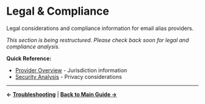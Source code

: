 # Legal & Compliance

Legal considerations and compliance information for email alias providers.

*This section is being restructured. Please check back soon for legal and compliance analysis.*

**Quick Reference:**
- [Provider Overview](../providers/overview.md) - Jurisdiction information
- [Security Analysis](../guides/security.md) - Privacy considerations

---

**← [Troubleshooting](./troubleshooting.md)** | **[Back to Main Guide →](../index.md)**